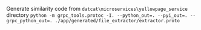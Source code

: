 Generate similarity code from `datcat\microservices\yellowpage_service` directory
`python -m grpc_tools.protoc -I. --python_out=. --pyi_out=. --grpc_python_out=. ./app/generated/file_extractor/extractor.proto`
